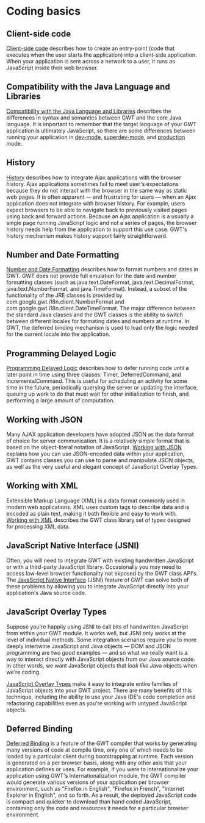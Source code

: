 Coding basics
===

## Client-side code<a id="DevGuideClientSide"></a>

[Client-side code](DevGuideCodingBasicsClient.html) describes how to create an entry-point (code that executes when the user starts the application) into a client-side application.
When your application is sent across a network to a user, it runs as JavaScript inside their web browser. 

## Compatibility with the Java Language and Libraries<a id="DevGuideJavaCompatibility"></a>

[Compatibility with the Java Language and Libraries](DevGuideCodingBasicsCompatibility.html) describes the differences in syntax and semantics between GWT and the core Java language.  It is important to remember that the target language of your GWT application is ultimately JavaScript, so there are some differences between running your application in [dev-mode](DevGuideCompilingAndDebugging.html#DevGuideDevMode), [superdev-mode](../../articles/superdevmode.html), and [production](DevGuideCompilingAndDebugging.html#DevGuideProdMode) mode. 

## History<a id="DevGuideHistory"></a>

[History](DevGuideCodingBasicsHistory.html) describes how to integrate Ajax applications with the browser history.  Ajax applications sometimes fail to meet user's expectations because they do not interact with the browser in the same way as static web pages. It is often apparent &mdash; and
frustrating for users &mdash; when an Ajax application does not integrate with browser history. For example, users expect browsers to be able to navigate back to previously visited pages
using back and forward actions. Because an Ajax application is a usually a single page running JavaScript logic and not a series of pages, the browser history needs help from the
application to support this use case.  GWT's history mechanism makes history support fairly straightforward.

## Number and Date Formatting<a id="DevGuideDateAndNumberFormat"></a>

[Number and Date Formatting](DevGuideCodingBasicsFormatting.html) describes how to format numbers and dates in GWT.  GWT does not provide full emulation for the date and number formatting classes (such as java.text.DateFormat, java.text.DecimalFormat, java.text.NumberFormat, and java.TimeFormat). Instead, a subset of the functionality of the JRE classes is provided by com.google.gwt.i18n.client.NumberFormat and com.google.gwt.i18n.client.DateTimeFormat.  The major difference between the standard Java classes and the GWT classes is the ability to switch between different locales for formating dates and numbers at runtime. In GWT, the deferred binding mechanism is used to load only the logic needed for the current locale into the application.

## Programming Delayed Logic<a id="DevGuideDeferredCommand"></a>

[Programming Delayed Logic](DevGuideCodingBasicsDelayed.html) describes how to defer running code until a later point in time using three classes: Timer, DeferredCommand, and IncrementalCommand.  This is useful for scheduling an activity for some time in the future, periodically querying the server or updating the interface, queuing up work to do that must wait for other initialization to finish, and performing a large amount of computation.

## Working with JSON<a id="DevGuideJSON"></a>

Many AJAX application developers have adopted JSON as the data format of choice for server communication. It is a relatively simple format that is based on the object-literal notation of JavaScript. [Working with JSON](DevGuideCodingBasicsJSON.html) explains how you can use JSON-encoded data within your application, GWT contains classes you can use to parse and manipulate JSON objects, as well as the very useful and elegant concept of JavaScript Overlay Types.

## Working with XML<a id="DevGuideXML"></a>

Extensible Markup Language (XML) is a data format commonly used in modern web applications. XML uses custom tags to describe
data and is encoded as plain text, making it both flexible and easy to work with.  [Working with XML](DevGuideCodingBasicsXML.html) describes the GWT class library set of types designed for processing XML data.

## JavaScript Native Interface (JSNI)<a id="DevGuideJavaScriptNativeInterface"></a>

Often, you will need to integrate GWT with existing handwritten JavaScript or with a third-party JavaScript library. Occasionally you may need to access low-level browser functionality not exposed by the GWT class API's. The [JavaScript Native Interface](DevGuideCodingBasicsJSNI.html) (JSNI) feature of GWT can solve both of these problems by allowing you to integrate JavaScript directly into your application's Java source code.

## JavaScript Overlay Types<a id="DevGuideOverlayTypes"></a>

Suppose you're happily using JSNI to call bits of handwritten JavaScript from within your GWT module. It works well, but JSNI only works at the level of individual methods. Some integration scenarios require you to more deeply intertwine JavaScript and Java objects &mdash; DOM and JSON programming are two good examples &mdash; and so what we really want is a way to interact directly with JavaScript objects from our Java source code. In other words, we want JavaScript objects that _look like_ Java objects when we're coding.

[JavaScript Overlay Types](DevGuideCodingBasicsOverlay.html) make it easy to integrate entire families of JavaScript objects into your GWT project. There are many benefits of this technique, including the ability to use your Java IDE's code completion and refactoring capabilities even as you're working with untyped JavaScript objects.

## Deferred Binding<a id="DevGuideDeferredBinding"></a>

[Deferred Binding](DevGuideCodingBasicsDeferred.html) is a feature of the GWT compiler that works by generating many versions of code at compile time, only one of which needs to be loaded by a particular client
during bootstrapping at runtime. Each version is generated on a per browser basis, along with any other axis that your application defines or uses. For example, if you were to internationalize your application using GWT's Internationalization module, the GWT compiler would generate various versions of your application per browser environment, such as "Firefox in English", "Firefox in French", "Internet Explorer in English", and so forth. As a result, the deployed JavaScript code is compact and quicker to download than hand coded JavaScript, containing only the code and resources it needs for a particular browser environment.
